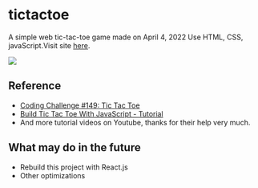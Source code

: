 # tictactoe
A simple web tic-tac-toe game made on April 4, 2022
Use HTML, CSS, javaScript.Visit site [here](https://elmerchou.github.io/tictactoe/).

![](https://i.imgur.com/V4uQy7g.png)

## Reference
- [Coding Challenge #149: Tic Tac Toe](https://www.youtube.com/watch?v=GTWrWM1UsnA&ab_channel=TheCodingTrain)
- [Build Tic Tac Toe With JavaScript - Tutorial](https://www.youtube.com/watch?v=Y-GkMjUZsmM&ab_channel=WebDevSimplified)
- And more tutorial videos on Youtube, thanks for their help very much.

## What may do in the future
- Rebuild this project with React.js
- Other optimizations
